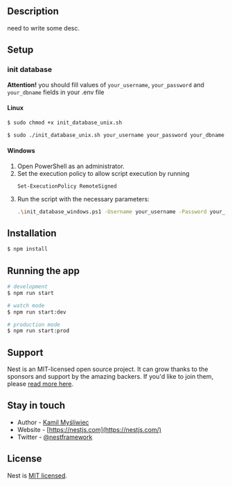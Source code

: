 
## Description

need to write some desc.

## Setup

### init database

**Attention!** you should fill values of `your_username`, `your_password` and `your_dbname` fields in your .env file

#### Linux 

```bash
$ sudo chmod +x init_database_unix.sh 
```

```bash
$ sudo ./init_database_unix.sh your_username your_password your_dbname
```

#### Windows
1. Open PowerShell as an administrator.
2. Set the execution policy to allow script execution by running
    ```shell
    Set-ExecutionPolicy RemoteSigned
    ```
3. Run the script with the necessary parameters:
    ```bash
    .\init_database_windows.ps1 -Username your_username -Password your_password -DbName your_dbname
    ```

## Installation

```bash
$ npm install
```

## Running the app

```bash
# development
$ npm run start
```

```bash
# watch mode
$ npm run start:dev
```

```bash
# production mode
$ npm run start:prod
```

## Support

Nest is an MIT-licensed open source project. It can grow thanks to the sponsors and support by the amazing backers. If you'd like to join them, please [read more here](https://docs.nestjs.com/support).

## Stay in touch

- Author - [Kamil Myśliwiec](https://kamilmysliwiec.com)
- Website - [https://nestjs.com](https://nestjs.com/)
- Twitter - [@nestframework](https://twitter.com/nestframework)

## License

Nest is [MIT licensed](LICENSE).
